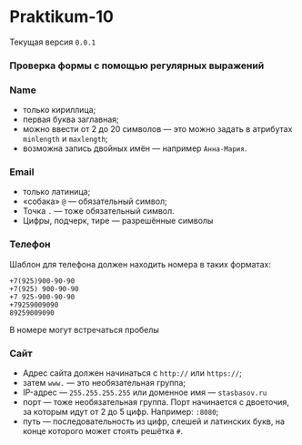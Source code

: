 # Praktikum-10
Текущая версия `0.0.1`

### Проверка формы с помощью регулярных выражений

### Name
* только кириллица;
* первая буква заглавная;
* можно ввести от 2 до 20 символов — это можно задать в атрибутах `minlength` и `maxlength`;
* возможна запись двойных имён — например `Анна-Мария`.

### Email
* только латиница;
* «собака» `@` — обязательный символ;
* Точка `.` — тоже обязательный символ.
* Цифры, подчерк, тире — разрешённые символы

### Телефон
Шаблон для телефона должен находить номера в таких форматах:
```text
+7(925)900-90-90
+7(925) 900-90-90
+7 925-900-90-90
+79259009090
89259009090
```
В номере могут встречаться пробелы

### Сайт
* Адрес сайта должен начинаться с `http://` или `https://`;
* затем `www.` — это необязательная группа;
* IP-адрес — `255.255.255.255` или доменное имя — `stasbasov.ru`
* порт — тоже необязательная группа. Порт начинается с двоеточия, за которым идут от 2 до 5 цифр. Например: `:8080`;
* путь — последовательность из цифр, слешей и латинских букв, на конце которого может стоять решётка `#`.
